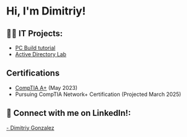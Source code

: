 <h1>Hi, I'm Dimitriy! <br/>

<h2>👨‍💻 IT Projects:</h2>


- [PC Build tutorial](https://github.com/gonzalezdimitriy/PC-Build-Tutorial)
- [Active Directory Lab](https://github.com/gonzalezdimitriy/ActiveDirectoryLab)

<h2>Certifications</h2>

- [CompTIA A+](https://www.credly.com/badges/e9c23e45-ca66-443b-b120-ccfe10a50e11/public_url)
  (May 2023)
- Pursuing CompTIA Network+ Certification (Projected March 2025)
  


<h2> 🤳 Connect with me on LinkedIn!:</h2>
 <a href= "https://www.linkedin.com/in/dimitriy-gonzalez-690422268"> - Dimitriy Gonzalez </a>

